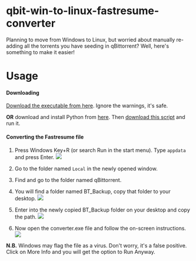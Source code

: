 # qbit-win-to-linux-fastresume-converter
Planning to move from Windows to Linux, but worried about manually re-adding all the torrents you have seeding in qBittorrent? Well, here's something to make it easier!

# Usage
####  Downloading
[Download the executable from here](https://github.com/amin2783/qbit-win-to-linux-fastresume-converter/releases/download/1.0/converter.exe "Download the executable from here"). Ignore the warnings, it's safe. 

**OR** download and install Python from [here](https://www.python.org "here"). Then [download this script](https://gitcdn.link/repo/amin2783/qbit-win-to-linux-fastresume-converter/main/converter.py "download this script") and run it. 

#### Converting the Fastresume file
1. Press Windows Key+R (or search Run in the start menu). Type `appdata` and press Enter.
![](https://i.ibb.co/PGYKbBT/image.png)

2. Go to the folder named `Local` in the newly opened window.

3. Find and go to the folder named qBittorrent.

4. You will find a folder named BT_Backup, copy that folder to your desktop.
![](https://i.ibb.co/DK9MfbY/image.png)

5. Enter into the newly copied BT_Backup folder on your desktop and copy the path. 
![](https://i.ibb.co/k4Xqmfj/image.png)

6. Now open the converter.exe file and follow the on-screen instructions.
![](https://i.ibb.co/34tCZWb/image.png)

**N.B.** Windows may flag the file as a virus. Don't worry, it's a false positive. Click on More Info and you will get the option to Run Anyway.

